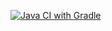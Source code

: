 [![Java CI with Gradle](https://github.com/Valmar91/TestWebInterface/actions/workflows/gradle.yml/badge.svg)](https://github.com/Valmar91/TestWebInterface/actions/workflows/gradle.yml)
